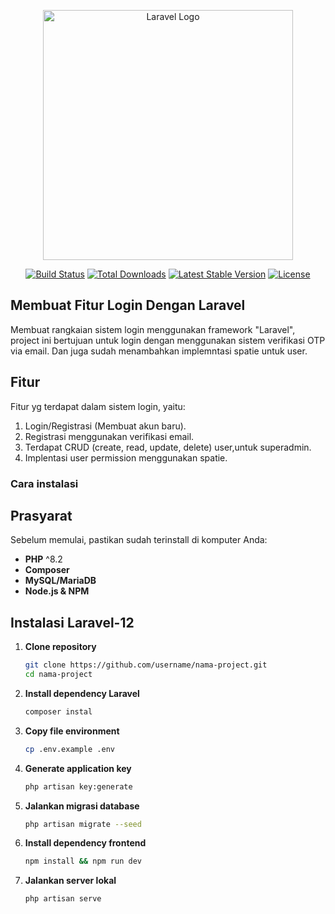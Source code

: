 <p align="center"><a href="https://laravel.com" target="_blank"><img src="https://raw.githubusercontent.com/laravel/art/master/logo-lockup/5%20SVG/2%20CMYK/1%20Full%20Color/laravel-logolockup-cmyk-red.svg" width="400" alt="Laravel Logo"></a></p>

<p align="center">
<a href="https://github.com/laravel/framework/actions"><img src="https://github.com/laravel/framework/workflows/tests/badge.svg" alt="Build Status"></a>
<a href="https://packagist.org/packages/laravel/framework"><img src="https://img.shields.io/packagist/dt/laravel/framework" alt="Total Downloads"></a>
<a href="https://packagist.org/packages/laravel/framework"><img src="https://img.shields.io/packagist/v/laravel/framework" alt="Latest Stable Version"></a>
<a href="https://packagist.org/packages/laravel/framework"><img src="https://img.shields.io/packagist/l/laravel/framework" alt="License"></a>
</p>

## Membuat Fitur Login Dengan Laravel

Membuat rangkaian sistem login menggunakan framework "Laravel", project ini bertujuan untuk login dengan menggunakan sistem verifikasi OTP via email. Dan juga sudah menambahkan implemntasi spatie untuk user.

## Fitur

Fitur yg terdapat dalam sistem login, yaitu:
1. Login/Registrasi (Membuat akun baru).
2. Registrasi menggunakan verifikasi email.
3. Terdapat CRUD (create, read, update, delete) user,untuk superadmin.
4. Implentasi user permission menggunakan spatie.

### Cara instalasi

## Prasyarat
Sebelum memulai, pastikan sudah terinstall di komputer Anda:
- **PHP** ^8.2
- **Composer**
- **MySQL/MariaDB**
- **Node.js & NPM**

## Instalasi Laravel-12

1. **Clone repository**
   ```bash
   git clone https://github.com/username/nama-project.git
   cd nama-project

2. **Install dependency Laravel**
   ```bash
   composer instal

3. **Copy file environment**
   ```bash
   cp .env.example .env

4. **Generate application key**
   ```bash
   php artisan key:generate

5. **Jalankan migrasi database**
   ```bash
   php artisan migrate --seed

6. **Install dependency frontend**
   ```bash
   npm install && npm run dev

7. **Jalankan server lokal**
   ```bash
   php artisan serve


